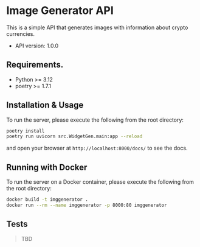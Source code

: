 # Image Generator API

This is a simple API that generates images with information about crypto currencies.

- API version: 1.0.0

## Requirements.

* Python >= 3.12
* poetry >= 1.7.1

## Installation & Usage

To run the server, please execute the following from the root directory:

```bash
poetry install
poetry run uvicorn src.WidgetGen.main:app --reload
```

and open your browser at `http://localhost:8000/docs/` to see the docs.

## Running with Docker

To run the server on a Docker container, please execute the following from the root directory:

```bash
docker build -t imggenerator .
docker run --rm --name imggenerator -p 8000:80 imggenerator
```

## Tests

>TBD
